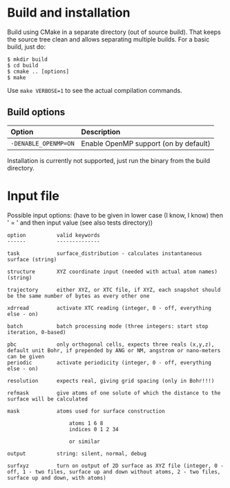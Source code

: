 Build and installation
======================

Build using CMake in a separate directory (out of source build).
That keeps the source tree clean and allows separating multiple builds.
For a basic build, just do:

    $ mkdir build
    $ cd build
    $ cmake .. [options]
    $ make

Use `make VERBOSE=1` to see the actual compilation commands.

Build options
-------------

Option                             | Description
:--------------------------------- | :----------------------------------------
`-DENABLE_OPENMP=ON`               | Enable OpenMP support (on by default)

Installation is currently not supported, just run the binary from the build directory.


Input file
==========

Possible input options:
(have to be given in lower case (I know, I know) then ' = ' and then input value (see also tests directory))

    option          valid keywords
    ------          --------------

    task            surface_distribution - calculates instantaneous surface (string)

    structure       XYZ coordinate input (needed with actual atom names) (string)

    trajectory      either XYZ, or XTC file, if XYZ, each snapshot should be the same number of bytes as every other one

    xdrread         activate XTC reading (integer, 0 - off, everything else - on)

    batch           batch processing mode (three integers: start stop iteration, 0-based)

    pbc             only orthogonal cells, expects three reals (x,y,z), default unit Bohr, if prepended by ANG or NM, angstrom or nano-meters can be given 
    periodic        activate periodicity (integer, 0 - off, everything else - on)

    resolution      expects real, giving grid spacing (only in Bohr!!!)

    refmask         give atoms of one solute of which the distance to the surface will be calculated

    mask            atoms used for surface construction
                        
                        atoms 1 6 8
                        indices 0 1 2 34

                        or similar

    output          string: silent, normal, debug

    surfxyz         turn on output of 2D surface as XYZ file (integer, 0 - off, 1 - two files, surface up and down without atoms, 2 - two files, surface up and down, with atoms)
